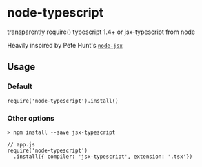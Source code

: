 # node-typescript
transparently require() typescript 1.4+ or jsx-typescript from node

Heavily inspired by Pete Hunt's [`node-jsx`](https://github.com/petehunt/node-jsx)

## Usage

### Default
```
require('node-typescript').install()
```

### Other options
```
> npm install --save jsx-typescript

// app.js
require('node-typescript')
  .install({ compiler: 'jsx-typescript', extension: '.tsx'})
```